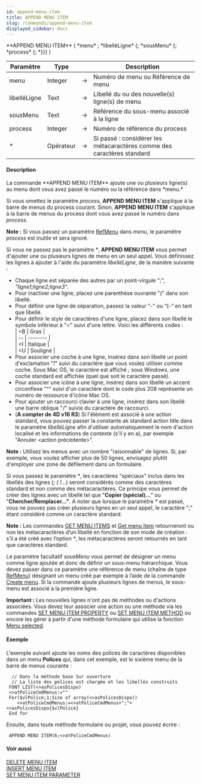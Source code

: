 ```yaml
---
id: append-menu-item
title: APPEND MENU ITEM
slug: /commands/append-menu-item
displayed_sidebar: docs
---
```


<!--REF #_command_.APPEND MENU ITEM.Syntax-->**APPEND MENU ITEM** ( *menu* ; *libelléLigne* {; *sousMenu* {; *process* {; *}}} )<!-- END REF-->
<!--REF #_command_.APPEND MENU ITEM.Params-->
| Paramètre | Type |  | Description |
| --- | --- | --- | --- |
| menu | Integer | &srarr; | Numéro de menu ou Référence de menu |
| libelléLigne | Text | &srarr; | Libellé du ou des nouvelle(s) ligne(s) de menu |
| sousMenu | Text | &srarr; | Référence du sous-menu associé à la ligne |
| process | Integer | &srarr; | Numéro de référence du process |
| * | Opérateur | &srarr; | Si passé : considérer les métacaractères comme des caractères standard |

<!-- END REF-->

#### Description 

<!--REF #_command_.APPEND MENU ITEM.Summary-->La commande **APPEND MENU ITEM**  ajoute une ou plusieurs ligne(s) au menu dont vous avez passé le numéro ou la référence dans *menu.<!-- END REF-->*  
  
Si vous omettez le paramètre *process*, **APPEND MENU ITEM** s'applique à la barre de menus du process courant. Sinon, **APPEND MENU ITEM** s'applique à la barre de menus du process dont vous avez passé le numéro dans *process*. 

**Note :** Si vous passez un paramètre [RefMenu](# "Référence unique de menu (16 caractères alphanumériques)") dans *menu*, le paramètre *process* est inutile et sera ignoré.

Si vous ne passez pas le paramètre *\**, **APPEND MENU ITEM** vous permet d'ajouter une ou plusieurs lignes de menu en un seul appel. Vous définissez les lignes à ajouter à l'aide du paramètre *libelléLigne*, de la manière suivante :

* Chaque ligne est séparée des autres par un point-virgule ";", *"ligne1;ligne2;ligne3".*
* Pour inactiver une ligne, placez une parenthèse ouvrante "*(*" dans son libellé.
* Pour définir une ligne de séparation, passez la valeur "-" ou *"*(-*"* en tant que libellé.
* Pour définir le style de caractères d'une ligne, placez dans son libellé le symbole inférieur à "*<*" suivi d'une lettre. Voici les différents codes :  
| <B | Gras     |  
| -- | -------- |  
| <I | Italique |  
| <U | Souligné |
* Pour associer une coche à une ligne, insérez dans son libellé un point d'exclamation "*!*" suivi du caractère que vous voulez utiliser comme coche. Sous Mac OS, le caractère est affiché ; sous Windows, une coche standard est affichée (quel que soit le caractère passé).
* Pour associer une icône à une ligne, insérez dans son libellé un accent circonflexe "^" suivi d'un caractère dont le code plus 208 représente un numéro de ressource d'icône Mac OS.
* Pour ajouter un raccourci clavier à une ligne, insérez dans son libellé une barre oblique "*/*" suivie du caractère de raccourci.
* (**A compter de 4D v16 R3**) Si l'élément est associé à une action standard, vous pouvez passer la constante ak standard action title dans le paramètre *libelléLigne* afin d'utiliser automatiquement le nom d'action localisé et les informations de contexte (s'il y en a), par exemple "Annuler <action précédente>".

**Note :** Utilisez les menus avec un nombre "raisonnable" de lignes. Si, par exemple, vous voulez afficher plus de 50 lignes, envisagez plutôt d'employer une zone de défilement dans un formulaire.

Si vous passez le paramètre *\**, les caractères "spéciaux" inclus dans les libellés des lignes (*; ( !*...) seront considérés comme des caractères standard et non comme des métacaractères. Ce principe vous permet de créer des lignes avec un libellé tel que "**Copier (spécial)...**" ou "**Chercher/Remplacer..."**. A noter que lorsque le paramètre *\** est passé, vous ne pouvez pas créer plusieurs lignes en un seul appel, le caractère ";" étant considéré comme un caractère standard. 

**Note :** Les commandes [GET MENU ITEMS](get-menu-items.md) et [Get menu item](get-menu-item.md) retourneront ou non les métacaractères d’un libellé en fonction de son mode de création : s’il a été créé avec l’option *\**, les métacaractères seront retournés en tant que caractères standard.

Le paramètre facultatif *sousMenu* vous permet de désigner un menu comme ligne ajoutée et donc de définir un sous-menu hiérarchique. Vous devez passer dans ce paramètre une référence de menu (chaîne de type [RefMenu](# "Référence unique de menu (16 caractères alphanumériques)")) désignant un menu créé par exemple à l’aide de la commande [Create menu](create-menu.md). Si la commande ajoute plusieurs lignes de menus, le sous-menu est associé à la première ligne.

**Important :** Les nouvelles lignes n'ont pas de méthodes ou d'actions associées. Vous devez leur associer une action ou une méthode via les commandes [SET MENU ITEM PROPERTY](set-menu-item-property.md) ou [SET MENU ITEM METHOD](set-menu-item-method.md) ou encore les gérer à partir d'une méthode formulaire qui utilise la fonction [Menu selected](menu-selected.md).

#### Exemple 

L'exemple suivant ajoute les noms des polices de caractères disponibles dans un menu **Polices** qui, dans cet exemple, est le sixième menu de la barre de menus courante :

```4d
  // Dans la méthode base Sur ouverture
  // La liste des polices est chargée et les libellés construits
 FONT LIST(<>asPolicesDispo)
 <>atPoliceCmdMenus:=""
 For($vlPolice;1;Size of array(<>asPolicesDispo))
    <>atPoliceCmdMenus:=<>atPoliceCmdMenus+";"+<>asPolicesDispo{$vlPolice}
 End for
```

Ensuite, dans toute méthode formulaire ou projet, vous pouvez écrire :

```4d
 APPEND MENU ITEM(6;<>atPoliceCmdMenus)
```

#### Voir aussi 

[DELETE MENU ITEM](delete-menu-item.md)  
[INSERT MENU ITEM](insert-menu-item.md)  
[SET MENU ITEM PARAMETER](set-menu-item-parameter.md)  